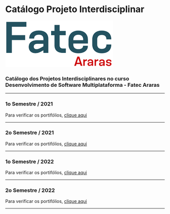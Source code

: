 # Catálogo Projeto Interdisciplinar

![Fatec Araras](fatec_araras.png)

### Catálogo dos Projetos Interdisciplinares no curso Desenvolvimento de Software Multiplataforma - Fatec Araras



* * *
### 1o Semestre / 2021
Para verificar os portifólios, [clique aqui](1SEM2021.md)

* * *
### 2o Semestre / 2021
Para verificar os portifólios, [clique aqui](2SEM2021.md)

* * *
### 1o Semestre / 2022
Para verificar os portifólios, [clique aqui](1SEM2022.md)

* * *

### 2o Semestre / 2022
Para verificar os portifólios, [clique aqui](2SEM2022.md)

* * *